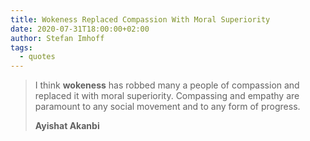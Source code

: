```yaml
---
title: Wokeness Replaced Compassion With Moral Superiority
date: 2020-07-31T18:00:00+02:00
author: Stefan Imhoff
tags:
  - quotes
---
```


> I think **wokeness** has robbed many a people of compassion and replaced it with moral superiority. Compassing and empathy are paramount to any social movement and to any form of progress.
>
> **Ayishat Akanbi**
